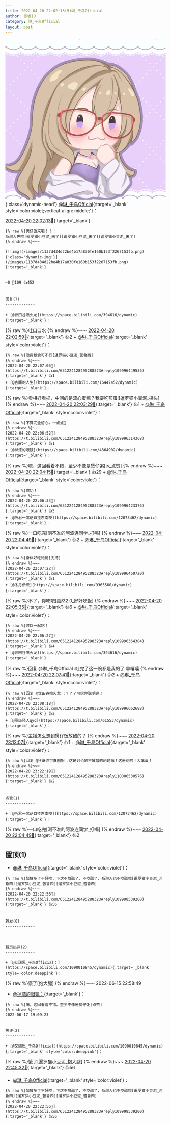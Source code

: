 ```yaml
---
title: 2022-04-20 22:02:13(9)琳_千鸟Official
author: 御坂IO
category: 琳_千鸟Official
layout: post
---
```


![img](/images/c0a88f85ebd0d056f37b114e0748e69556c8b488.jpg){:class='dynamic-head'}
[@琳_千鸟Official](https://space.bilibili.com/1620923329/dynamic){:target='_blank' style='color:violet;vertical-align: middle;'}：

[2022-04-20 22:02:13🔗](https://t.bilibili.com/651224128495288323){:target='_blank'}

~~~
{% raw %}煲仔饭来啦！！！
系琳人先吃[暹罗猫小豆泥_来了][暹罗猫小豆泥_来了][暹罗猫小豆泥_来了]
{% endraw %}~~~

[![img](/images/1137d434d22be4b17a830fe160b153f2267153fb.png){:class='dynamic-img'}](/images/1137d434d22be4b17a830fe160b153f2267153fb.png){:target='_blank'}


↪️0 💬109 👍452


回复(7)
-------------

+ [@世田谷喷火龙](https://space.bilibili.com/394616/dynamic){:target='_blank'}：
~~~
{% raw %}吐口口水
{% endraw %}~~~
[2022-04-20 22:02:59🔗](https://t.bilibili.com/651224128495288323#reply109995820528){:target='_blank'} 👍2
    + [@琳_千鸟Official](https://space.bilibili.com/1620923329/dynamic){:target='_blank' style='color:violet'}：
~~~
{% raw %}浪费粮食可不行[暹罗猫小豆泥_苦鲁西]
{% endraw %}~~~
[2022-04-20 22:07:06🔗](https://t.bilibili.com/651224128495288323#reply109996449536){:target='_blank'} 👍1
+ [@杏脯的人生](https://space.bilibili.com/16447452/dynamic){:target='_blank'}：
~~~
{% raw %}卖相好看捏，中间的是流心蛋嘛？我要吃煎蛋![暹罗猫小豆泥_探头]
{% endraw %}~~~
[2022-04-20 22:03:29🔗](https://t.bilibili.com/651224128495288323#reply109995965296){:target='_blank'} 👍1
    + [@琳_千鸟Official](https://space.bilibili.com/1620923329/dynamic){:target='_blank' style='color:violet'}：
~~~
{% raw %}不算完全留心，一点点🤏
{% endraw %}~~~
[2022-04-20 22:06:52🔗](https://t.bilibili.com/651224128495288323#reply109996314368){:target='_blank'} 👍1
+ [@掉漆的眼镜](https://space.bilibili.com/4364902/dynamic){:target='_blank'}：
~~~
{% raw %}嗯，这回看着不错，至少不像是煲仔粥[tv_点赞]
{% endraw %}~~~
[2022-04-20 22:04:15🔗](https://t.bilibili.com/651224128495288323#reply109996034496){:target='_blank'} 👍29
    + [@琳_千鸟Official](https://space.bilibili.com/1620923329/dynamic){:target='_blank' style='color:violet'}：
~~~
{% raw %}成功！
{% endraw %}~~~
[2022-04-20 22:06:33🔗](https://t.bilibili.com/651224128495288323#reply109996423376){:target='_blank'} 👍5
+ [@听君一席话自挂东南吱](https://space.bilibili.com/12073462/dynamic){:target='_blank'}：
~~~
{% raw %}一口吃完[测不准的阿波连同学_打嗝]
{% endraw %}~~~
[2022-04-20 22:04:49🔗](https://t.bilibili.com/651224128495288323#reply109996185440){:target='_blank'} 👍2
    + [@琳_千鸟Official](https://space.bilibili.com/1620923329/dynamic){:target='_blank' style='color:violet'}：
~~~
{% raw %}身体好吃饱饱[支持]
{% endraw %}~~~
[2022-04-20 22:07:22🔗](https://t.bilibili.com/651224128495288323#reply109996460720){:target='_blank'} 👍1
+ [@冬月伊织](https://space.bilibili.com/9365560/dynamic){:target='_blank'}：
~~~
{% raw %}不了，你吃吧[嘉然2.0_好好吃饭]
{% endraw %}~~~
[2022-04-20 22:05:35🔗](https://t.bilibili.com/651224128495288323#reply109996220176){:target='_blank'} 👍6
    + [@琳_千鸟Official](https://space.bilibili.com/1620923329/dynamic){:target='_blank' style='color:violet'}：
~~~
{% raw %}可以一起吃！
{% endraw %}~~~
[2022-04-20 22:06:27🔗](https://t.bilibili.com/651224128495288323#reply109996364304){:target='_blank'} 👍4
+ [@世田谷喷火龙](https://space.bilibili.com/394616/dynamic){:target='_blank'}：
~~~
{% raw %}回复 @琳_千鸟Official :吐完了这一碗都是我的了 😁嘻嘻
{% endraw %}~~~
[2022-04-20 22:07:41🔗](https://t.bilibili.com/651224128495288323#reply109996575424){:target='_blank'} 👍2
    + [@琳_千鸟Official](https://space.bilibili.com/1620923329/dynamic){:target='_blank' style='color:violet'}：
~~~
{% raw %}回复 @世田谷喷火龙 :？？？可给你聪明完了
{% endraw %}~~~
[2022-04-20 22:08:18🔗](https://t.bilibili.com/651224128495288323#reply109996662688){:target='_blank'} 👍2
+ [@图级怪人qyq](https://space.bilibili.com/61553/dynamic){:target='_blank'}：
~~~
{% raw %}主播怎么想到煲仔饭放醋的？
{% endraw %}~~~
[2022-04-20 23:13:07🔗](https://t.bilibili.com/651224128495288323#reply110005466928){:target='_blank'} 👍1
    + [@琳_千鸟Official](https://space.bilibili.com/1620923329/dynamic){:target='_blank' style='color:violet'}：
~~~
{% raw %}回复 @秋哥你可真图啊 :这是讨论放不放醋的问题嘛！这是别的！大笨蛋！
{% endraw %}~~~
[2022-04-20 23:22:19🔗](https://t.bilibili.com/651224128495288323#reply110006530576){:target='_blank'} 👍2


点赞(1)
-------------

+ [@听君一席话自挂东南吱](https://space.bilibili.com/12073462/dynamic){:target='_blank'}：
~~~
{% raw %}一口吃完[测不准的阿波连同学_打嗝]
{% endraw %}~~~
[2022-04-20 22:04:49🔗](https://t.bilibili.com/651224128495288323#reply109996185440){:target='_blank'} 👍2


置顶(1)
-------------

+ [@琳_千鸟Official](https://space.bilibili.com/1620923329/dynamic){:target='_blank' style='color:violet'}：
~~~
{% raw %}醋放多了不好吃，下次不放醋了，不吃醋了，系琳人也不吃醋哦[暹罗猫小豆泥_苦鲁西][暹罗猫小豆泥_苦鲁西][暹罗猫小豆泥_苦鲁西]
{% endraw %}~~~
[2022-04-20 22:22:56🔗](https://t.bilibili.com/651224128495288323#reply109998539200){:target='_blank'} 👍56


转发(0)
-------------



首页热评(2)
-------------

+ [@艾瑞思_千鸟Official：](https://space.bilibili.com/1090010845/dynamic){:target='_blank' style='color:deeppink'}：
~~~
{% raw %}饿了[抱大腿]
{% endraw %}~~~
2022-06-15 22:58:49
+ [@掉漆的眼镜：](https://space.bilibili.com/4364902/dynamic){:target='_blank'}：
~~~
{% raw %}嗯，这回看着不错，至少不像是煲仔粥[点赞]
{% endraw %}~~~
2022-06-17 19:09:23


热评(2)
-------------

+ [@艾瑞思_千鸟Official](https://space.bilibili.com/1090010845/dynamic){:target='_blank' style='color:deeppink'}：
~~~
{% raw %}饿了[暹罗猫小豆泥_抱大腿]
{% endraw %}~~~
[2022-04-20 22:45:32🔗](https://t.bilibili.com/651224128495288323#reply110001564432){:target='_blank'} 👍56
+ [@琳_千鸟Official](https://space.bilibili.com/1620923329/dynamic){:target='_blank' style='color:violet'}：
~~~
{% raw %}醋放多了不好吃，下次不放醋了，不吃醋了，系琳人也不吃醋哦[暹罗猫小豆泥_苦鲁西][暹罗猫小豆泥_苦鲁西][暹罗猫小豆泥_苦鲁西]
{% endraw %}~~~
[2022-04-20 22:22:56🔗](https://t.bilibili.com/651224128495288323#reply109998539200){:target='_blank'} 👍56


